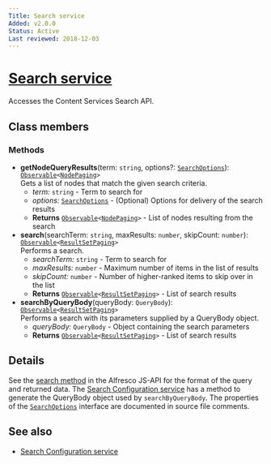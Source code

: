 ```yaml
---
Title: Search service
Added: v2.0.0
Status: Active
Last reviewed: 2018-12-03
---
```


# [Search service](lib/content-services/src/lib/search/services/search.service.ts "Defined in search.service.ts")

Accesses the Content Services Search API.

## Class members

### Methods

-   **getNodeQueryResults**(term: `string`, options?: [`SearchOptions`](lib/content-services/src/lib/search/services/search.service.ts)): [`Observable`](http://reactivex.io/documentation/observable.html)`<`[`NodePaging`](https://github.com/Alfresco/alfresco-js-api/blob/develop/src/api/content-rest-api/docs/NodePaging.md)`>`<br/>
    Gets a list of nodes that match the given search criteria.
    -   _term:_ `string`  - Term to search for
    -   _options:_ [`SearchOptions`](lib/content-services/src/lib/search/services/search.service.ts)  - (Optional) Options for delivery of the search results
    -   **Returns** [`Observable`](http://reactivex.io/documentation/observable.html)`<`[`NodePaging`](https://github.com/Alfresco/alfresco-js-api/blob/develop/src/api/content-rest-api/docs/NodePaging.md)`>` - List of nodes resulting from the search
-   **search**(searchTerm: `string`, maxResults: `number`, skipCount: `number`): [`Observable`](http://reactivex.io/documentation/observable.html)`<`[`ResultSetPaging`](https://github.com/Alfresco/alfresco-js-api/blob/develop/src/api/search-rest-api/docs/ResultSetPaging.md)`>`<br/>
    Performs a search.
    -   _searchTerm:_ `string`  - Term to search for
    -   _maxResults:_ `number`  - Maximum number of items in the list of results
    -   _skipCount:_ `number`  - Number of higher-ranked items to skip over in the list
    -   **Returns** [`Observable`](http://reactivex.io/documentation/observable.html)`<`[`ResultSetPaging`](https://github.com/Alfresco/alfresco-js-api/blob/develop/src/api/search-rest-api/docs/ResultSetPaging.md)`>` - List of search results
-   **searchByQueryBody**(queryBody: `QueryBody`): [`Observable`](http://reactivex.io/documentation/observable.html)`<`[`ResultSetPaging`](https://github.com/Alfresco/alfresco-js-api/blob/develop/src/api/search-rest-api/docs/ResultSetPaging.md)`>`<br/>
    Performs a search with its parameters supplied by a QueryBody object.
    -   _queryBody:_ `QueryBody`  - Object containing the search parameters
    -   **Returns** [`Observable`](http://reactivex.io/documentation/observable.html)`<`[`ResultSetPaging`](https://github.com/Alfresco/alfresco-js-api/blob/develop/src/api/search-rest-api/docs/ResultSetPaging.md)`>` - List of search results

## Details

See the
[search method](https://github.com/Alfresco/alfresco-js-api/blob/master/src/alfresco-search-rest-api/docs/SearchApi.md#search)
in the Alfresco JS-API for the format of the query and returned data.
The [Search Configuration service](../services/search-configuration.service.md)
has a method to generate the QueryBody object used by `searchByQueryBody`. The properties of the
[`SearchOptions`](lib/content-services/src/lib/search/services/search.service.ts)
interface are documented in source file comments.

## See also

-   [Search Configuration service](../services/search-configuration.service.md)
